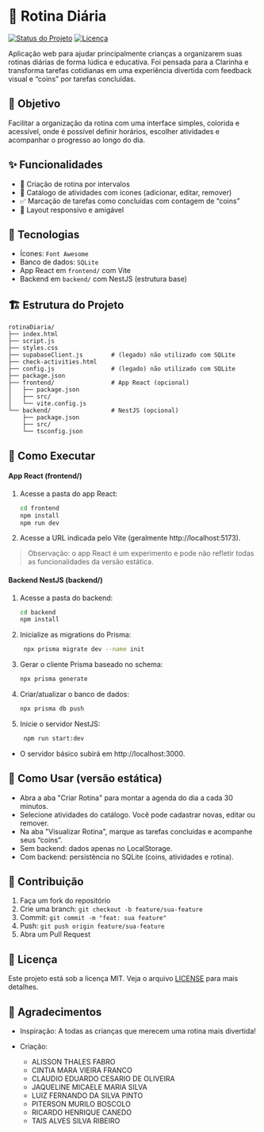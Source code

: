# 📅 Rotina Diária

[![Status do Projeto](https://img.shields.io/badge/status-em%20desenvolvimento-yellow)](https://github.com/seu-usuario/rotina-diaria)
[![Licença](https://img.shields.io/badge/licença-MIT-blue)](LICENSE)

Aplicação web para ajudar principalmente crianças a organizarem suas rotinas diárias de forma lúdica e educativa. Foi pensada para a Clarinha e transforma tarefas cotidianas em uma experiência divertida com feedback visual e “coins” por tarefas concluídas.

## 🎯 Objetivo

Facilitar a organização da rotina com uma interface simples, colorida e acessível, onde é possível definir horários, escolher atividades e acompanhar o progresso ao longo do dia.

## ✨ Funcionalidades

- 📝 Criação de rotina por intervalos
- 🎨 Catálogo de atividades com ícones (adicionar, editar, remover)
- ✅ Marcação de tarefas como concluídas com contagem de “coins”
- 📱 Layout responsivo e amigável

## 🧰 Tecnologias

- Ícones: `Font Awesome` 
- Banco de dados: `SQLite` 
- App React em `frontend/` com Vite
- Backend em `backend/` com NestJS (estrutura base)

## 🏗️ Estrutura do Projeto

```
rotinaDiaria/
├── index.html
├── script.js
├── styles.css
├── supabaseClient.js        # (legado) não utilizado com SQLite
├── check-activities.html
├── config.js                # (legado) não utilizado com SQLite
├── package.json
├── frontend/                # App React (opcional)
│   ├── package.json
│   ├── src/
│   └── vite.config.js
└── backend/                 # NestJS (opcional)
    ├── package.json
    ├── src/
    └── tsconfig.json
```

## 🚀 Como Executar

#### App React (frontend/)

1. Acesse a pasta do app React:
   ```bash
   cd frontend
   npm install
   npm run dev
   ```
2. Acesse a URL indicada pelo Vite (geralmente http://localhost:5173).

> Observação: o app React é um experimento e pode não refletir todas as funcionalidades da versão estática.

#### Backend NestJS (backend/)

1. Acesse a pasta do backend:
   ```bash
   cd backend
   npm install
   ```

2. Inicialize as migrations do Prisma:
   ```bash
    npx prisma migrate dev --name init
   ```

3. Gerar o cliente Prisma baseado no schema:
   ```bash
   npx prisma generate
   ```

4. Criar/atualizar o banco de dados:
   ```bash
   npx prisma db push
   ```

5. Inicie o servidor NestJS:
   ```bash
    npm run start:dev
    ```
 - O servidor básico subirá em http://localhost:3000.

## 📱 Como Usar (versão estática)

- Abra a aba "Criar Rotina" para montar a agenda do dia a cada 30 minutos.
- Selecione atividades do catálogo. Você pode cadastrar novas, editar ou remover.
- Na aba "Visualizar Rotina", marque as tarefas concluídas e acompanhe seus “coins”.
- Sem backend: dados apenas no LocalStorage.
- Com backend: persistência no SQLite (coins, atividades e rotina).

## 🤝 Contribuição

1. Faça um fork do repositório
2. Crie uma branch: `git checkout -b feature/sua-feature`
3. Commit: `git commit -m "feat: sua feature"`
4. Push: `git push origin feature/sua-feature`
5. Abra um Pull Request

## 📄 Licença

Este projeto está sob a licença MIT. Veja o arquivo [LICENSE](LICENSE) para mais detalhes.

## 🙏 Agradecimentos

- Inspiração: A todas as crianças que merecem uma rotina mais divertida!
- Criação: 
  
  - ALISSON THALES FABRO
  - CINTIA MARA VIEIRA FRANCO
  - CLAUDIO EDUARDO CESARIO DE OLIVEIRA
  - JAQUELINE MICAELE MARIA SILVA
  - LUIZ FERNANDO DA SILVA PINTO
  - PITERSON MURILO BOSCOLO
  - RICARDO HENRIQUE CANEDO
  - TAIS ALVES SILVA RIBEIRO
